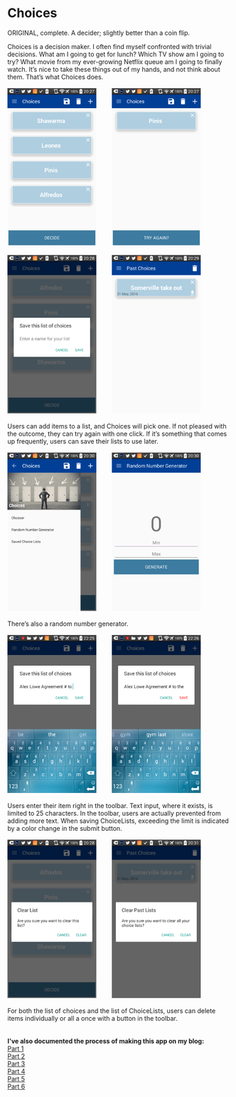 # Choices
ORIGINAL, complete. A decider; slightly better than a coin flip.


Choices is a decision maker. I often find myself confronted with trivial decisions. What am I going to get for lunch? Which TV show am I going to try? What movie from my ever-growing Netflix queue am I going to finally watch. It’s nice to take these things out of my hands, and not think about them. That’s what Choices does.
<br/>
<br/>
<img src="https://raw.githubusercontent.com/Keyes210/Choices/master/screenshots/ss1.png" width="200">
&nbsp;
&nbsp;
&nbsp;
&nbsp;
<img src="https://raw.githubusercontent.com/Keyes210/Choices/master/screenshots/ss2.png" width="200">
<br/>
<br/>
<img src="https://raw.githubusercontent.com/Keyes210/Choices/master/screenshots/ss3.png" width="200">
&nbsp;
&nbsp;
&nbsp;
&nbsp;
<img src="https://raw.githubusercontent.com/Keyes210/Choices/master/screenshots/ss5.png" width="200">
<br/>
<br/>
Users can add items to a list, and Choices will pick one. If not pleased with the outcome, they can try again with one click. If it’s something that comes up frequently, users can save their lists to use later. 
<br/>
<br/>
<img src="https://raw.githubusercontent.com/Keyes210/Choices/master/screenshots/ss6.png" width="200">
&nbsp;
&nbsp;
&nbsp;
&nbsp;
<img src="https://raw.githubusercontent.com/Keyes210/Choices/master/screenshots/ss7.png" width="200">
<br/>
<br/>
There’s also a random number generator.
<br/>
<br/>
<img src="https://github.com/Keyes210/Choices/blob/master/screenshots/ss9.png" width="200">
&nbsp;
&nbsp;
&nbsp;
&nbsp;
<img src="https://github.com/Keyes210/Choices/blob/master/screenshots/ss10.png" width="200">
<br/>
<br/>
Users enter their item right in the toolbar. Text input, where it exists, is limited to 25 characters. In the toolbar, users are actually prevented from adding more text. When saving ChoiceLists, exceeding the limit is indicated by a color change in the submit button.
<br/>
<br/>
<img src="https://raw.githubusercontent.com/Keyes210/Choices/master/screenshots/ss4.png" width="200">
&nbsp;
&nbsp;
&nbsp;
&nbsp;
<img src="https://raw.githubusercontent.com/Keyes210/Choices/master/screenshots/ss8.png" width="200">
<br/>
<br/>
For both the list of choices and the list of ChoiceLists, users can delete items individually or all a once with a button in the toolbar.
<br/>
<br/>
<br/>
<b> I've also documented the process of making this app on my blog:</b>
<br/>
<a href="https://medium.com/@keyes210/choices-i-63942c0184eb#.9602mgxf3">Part 1</a>
<br/>
<a href="https://medium.com/@keyes210/choices-ii-38be99761d94#.1j0ic3maw">Part 2</a>
<br/>
<a href="https://medium.com/@keyes210/choices-iii-b7db4ae8faa6#.9w4gfaw8b">Part 3</a>
<br/>
<a href="https://medium.com/@keyes210/choices-iv-cd6ac3aff63b#.fvtm1ex6m">Part 4</a>
<br/>
<a href="https://medium.com/@keyes210/choices-v-5d0284df4669#.68k8vvh2x">Part 5</a>
<br/>
<a href="https://medium.com/@keyes210/choices-vi-an-overview-852b3590b095#.f5h2fs9ev">Part 6</a>
